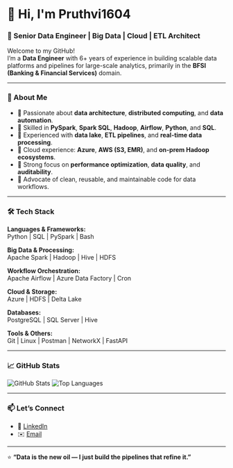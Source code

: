 # 👋 Hi, I'm Pruthvi1604
### 🚀 Senior Data Engineer | Big Data | Cloud | ETL Architect

Welcome to my GitHub!  
I’m a **Data Engineer** with 6+ years of experience in building scalable data platforms and pipelines for large-scale analytics, primarily in the **BFSI (Banking & Financial Services)** domain.

---

### 🧠 About Me
- 🔹 Passionate about **data architecture**, **distributed computing**, and **data automation**.  
- 🔹 Skilled in **PySpark**, **Spark SQL**, **Hadoop**, **Airflow**, **Python**, and **SQL**.  
- 🔹 Experienced with **data lake**, **ETL pipelines**, and **real-time data processing**.  
- 🔹 Cloud experience: **Azure**, **AWS (S3, EMR)**, and **on-prem Hadoop ecosystems**.  
- 🔹 Strong focus on **performance optimization**, **data quality**, and **auditability**.  
- 🔹 Advocate of clean, reusable, and maintainable code for data workflows.

---

### 🛠️ Tech Stack

**Languages & Frameworks:**  
Python | SQL | PySpark | Bash  

**Big Data & Processing:**  
Apache Spark | Hadoop | Hive | HDFS  

**Workflow Orchestration:**  
Apache Airflow | Azure Data Factory | Cron  

**Cloud & Storage:**  
Azure | HDFS | Delta Lake  

**Databases:**  
PostgreSQL | SQL Server | Hive  

**Tools & Others:**  
Git | Linux | Postman | NetworkX | FastAPI  

---

### 📈 GitHub Stats

![GitHub Stats](https://github-readme-stats.vercel.app/api?username=Pruthvi1604&show_icons=true&theme=radical)
![Top Languages](https://github-readme-stats.vercel.app/api/top-langs/?username=Pruthvi1604&layout=compact&theme=radical)

---

### 📫 Let’s Connect

- 💼 [LinkedIn](https://www.linkedin.com/in/pruthvi-g-0a5b38112/)
- ✉️ [Email](mailto:pruthvig1604@gmail.com)

---

⭐ **“Data is the new oil — I just build the pipelines that refine it.”**

